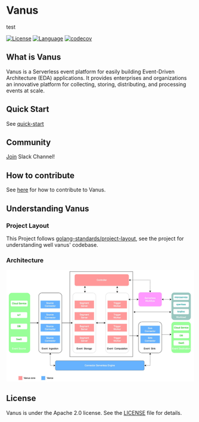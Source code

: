 # Vanus

test

[![License](https://img.shields.io/badge/License-Apache_2.0-green.svg)](https://github.com/linkall-labs/vanus/blob/main/LICENSE)
[![Language](https://img.shields.io/badge/Language-Go-blue.svg)](https://golang.org/)
[![codecov](https://codecov.io/gh/linkall-labs/vanus/branch/main/graph/badge.svg?token=RSXSIMEY4V)](https://codecov.io/gh/linkall-labs/vanus)

## What is Vanus
Vanus is a Serverless event platform for easily building Event-Driven Architecture (EDA) applications. 
It provides enterprises and organizations an innovative platform for collecting, storing, distributing, and processing events at scale.

## Quick Start
See [quick-start](https://github.com/linkall-labs/docs/blob/main/vanus/quick-start.md)

## Community
[Join](https://join.slack.com/t/linkall-group/shared_invite/zt-1994ehs51-Yf5_EAvdfm4VH~o_djG7Sg) Slack Channel!

## How to contribute
See [here](CONTRIBUTING.md) for how to contribute to Vanus.

## Understanding Vanus

### Project Layout
This Project follows [golang-standards/project-layout](https://github.com/golang-standards/project-layout), see the
project for understanding well vanus' codebase.

### Architecture

![architecture](docs/architecture.jpg)


## License
Vanus is under the Apache 2.0 license. See the [LICENSE](LICENSE) file for details.

